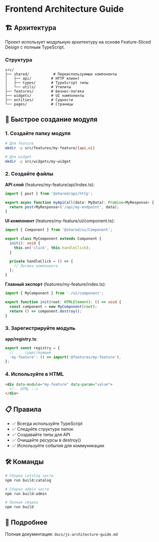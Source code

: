 # Frontend Architecture Guide

## 🏗️ Архитектура

Проект использует модульную архитектуру на основе Feature-Sliced Design с полным TypeScript.

### Структура

```
src/
├── shared/           # Переиспользуемые компоненты
│   ├── api/         # HTTP клиент
│   ├── types/       # TypeScript типы
│   └── utils/       # Утилиты
├── features/        # Бизнес-логика
├── widgets/         # UI компоненты
├── entities/        # Сущности
└── pages/           # Страницы
```

## 🚀 Быстрое создание модуля

### 1. Создайте папку модуля

```bash
# Для feature
mkdir -p src/features/my-feature/{api,ui}

# Для widget
mkdir -p src/widgets/my-widget
```

### 2. Создайте файлы

**API слой** (features/my-feature/api/index.ts):
```typescript
import { post } from '@shared/api/http';

export async function myApiCall(data: MyData): Promise<MyResponse> {
  return post<MyResponse>('/api/my-endpoint', data);
}
```

**UI компонент** (features/my-feature/ui/component.ts):
```typescript
import { Component } from '@shared/ui/Component';

export class MyComponent extends Component {
  init(): void {
    this.on('click', this.handleClick);
  }

  private handleClick = () => {
    // Логика компонента
  };
}
```

**Главный экспорт** (features/my-feature/index.ts):
```typescript
import { MyComponent } from './ui/component';

export function init(root: HTMLElement): () => void {
  const component = new MyComponent(root);
  return () => component.destroy();
}
```

### 3. Зарегистрируйте модуль

**app/registry.ts**:
```typescript
export const registry = {
  // ... существующие
  'my-feature': () => import('@features/my-feature'),
};
```

### 4. Используйте в HTML

```html
<div data-module="my-feature" data-param="value">
  <!-- HTML -->
</div>
```

## 📋 Правила

- ✅ Всегда используйте TypeScript
- ✅ Следуйте структуре папок
- ✅ Создавайте типы для API
- ✅ Очищайте ресурсы в destroy()
- ✅ Используйте события для коммуникации

## 🛠️ Команды

```bash
# Сборка catalog части
npm run build:catalog

# Сборка admin части
npm run build:admin

# Полная сборка
npm run build
```

## 📖 Подробнее

Полная документация: `docs/js-architecture-guide.md`
